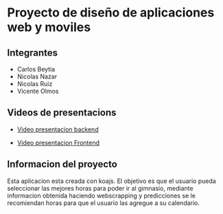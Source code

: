 # Proyecto de diseño de aplicaciones web y moviles

## Integrantes
 - Carlos Beytia
 - Nicolas Nazar
 - Nicolas Ruiz
 - Vicente Olmos
 
## Videos de presentacions
 - [Video presentacion backend ](https://usmcl-my.sharepoint.com/personal/nicolas_ruizr_usm_cl/_layouts/15/stream.aspx?id=%2Fpersonal%2Fnicolas_ruizr_usm_cl%2FDocuments%2FTEL335-%20Diseño%20de%20aplicaciones%20web%20y%20móviles%2FProyecto%2FAvance%20proyecto%2FAvance%20Proyecto-TEL335_Beytia-Nazar-Olmos-Ruiz%2Emov&ct=1683492623070&or=OWA-NT&cid=621030b2-5adc-3e32-76d5-9093d30a25cf&ga=1)

- [Video presentacion Frontend ]([https://usmcl-my.sharepoint.com/personal/nicolas_ruizr_usm_cl/_layouts/15/stream.aspx?id=%2Fpersonal%2Fnicolas_ruizr_usm_cl%2FDocuments%2FTEL335-%20Diseño%20de%20aplicaciones%20web%20y%20móviles%2FProyecto%2FAvance%20proyecto%2FAvance%20Proyecto-TEL335_Beytia-Nazar-Olmos-Ruiz%2Emov&ct=1683492623070&or=OWA-NT&cid=621030b2-5adc-3e32-76d5-9093d30a25cf&ga=1](https://usmcl-my.sharepoint.com/:v:/g/personal/nicolas_ruizr_usm_cl/EcubT9jXryxHpImeIlbh5MgBHjFhaaKwoFwbrcSDhUzF_w?e=7QZ2KR))



 
## Informacion del proyecto
Esta aplicacion esta creada con koajs. El objetivo es que el usuario pueda seleccionar las mejores horas para poder ir al gimnasio, mediante informacion obtenida haciendo webscrapping y predicciones se le recomiendan horas para que el usuario las agregue a su calendario.
